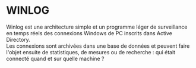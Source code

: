 # WINLOG

Winlog est une architecture simple et un programme léger de surveillance en temps réels des connexions Windows de PC inscrits dans Active Directory.   
Les connexions sont archivées dans une base de données et peuvent faire l'objet ensuite de statistiques, de mesures ou de recherche : qui était connecté quand et sur quelle machine ?